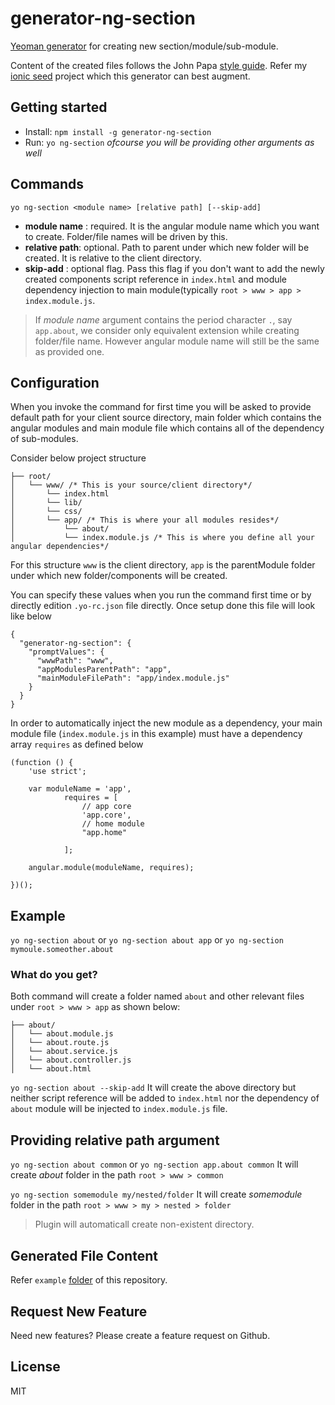 # generator-ng-section

[Yeoman generator](http://yeoman.io/generators/) for creating new section/module/sub-module.

Content of the created files follows the John Papa [style guide](https://github.com/johnpapa/angular-styleguide/blob/master/a1/README.md). Refer my [ionic seed](https://github.com/amiteshhh/ionicseed) project which this generator can best augment.

## Getting started

- Install: `npm install -g generator-ng-section`
- Run: `yo ng-section` _ofcourse you will be providing other arguments as well_


## Commands

`yo ng-section <module name> [relative path] [--skip-add]`
* __module name__ : required. It is the angular module name which you want to create. Folder/file names will be driven by this.
* __relative path__: optional. Path to parent under which new folder will be created. It is relative to the client directory.
* __skip-add__ : optional flag. Pass this flag if you don't want to add the newly created components script reference in `index.html` and module dependency injection to main module(typically `root > www > app > index.module.js`.

> If _module name_ argument contains the period character `.`, say `app.about`, we consider only equivalent extension while creating folder/file name.
  However angular module name will still be the same as provided one.


## Configuration

When you invoke the command for first time you will be asked to provide default path for your client source directory, main folder which contains the angular modules and main module file which contains all of the dependency of sub-modules.

Consider below project structure

```
├── root/
│   └── www/ /* This is your source/client directory*/
│       └── index.html
│       └── lib/
│       └── css/
│       └── app/ /* This is where your all modules resides*/
│           └── about/
│           └── index.module.js /* This is where you define all your angular dependencies*/

```
For this structure `www` is the client directory, `app` is the parentModule folder under which new folder/components will be created.

You can specify these values when you run the command first time or by directly edition `.yo-rc.json` file directly. Once setup done this file will look like below

```
{
  "generator-ng-section": {
    "promptValues": {
      "wwwPath": "www",
      "appModulesParentPath": "app",
      "mainModuleFilePath": "app/index.module.js"
    }
  }
}
```


In order to automatically inject the new module as a dependency, your main module file (`index.module.js` in this example) must have a dependency array `requires` as defined below

```
(function () {
    'use strict';

    var moduleName = 'app',
            requires = [                                
                // app core
                'app.core',
                // home module
                "app.home"

            ];

    angular.module(moduleName, requires);

})();

```


## Example
 `yo ng-section about` or `yo ng-section about app` or `yo ng-section mymoule.someother.about`

### What do you get?

Both command will create a folder named `about` and other relevant files under `root > www > app` as shown below:

```
├── about/
│   └── about.module.js
│   └── about.route.js
│   └── about.service.js
│   └── about.controller.js
│   └── about.html

```
`yo ng-section about --skip-add`
It will create the above directory but neither script reference will be added to `index.html` nor the dependency of `about` module will be injected to `index.module.js` file.

## Providing relative path argument

`yo ng-section about common` or `yo ng-section app.about common`
It will create _about_ folder in the path `root > www > common`

`yo ng-section somemodule my/nested/folder`
It will create _somemodule_ folder in the path `root > www > my > nested > folder`

>Plugin will automaticall create non-existent directory.


## Generated File Content
Refer `example` [folder](https://github.com/amiteshhh/generator-ng-section/tree/master/example) of this repository.

## Request New Feature
Need new features? Please create a feature request on Github.

## License

MIT